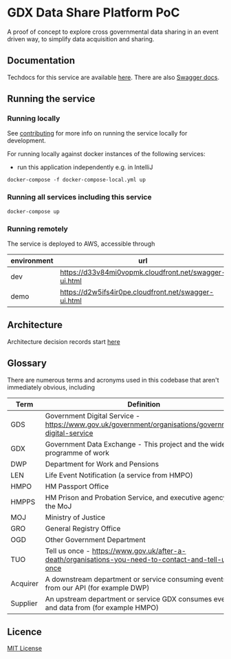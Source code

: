 # GDX Data Share Platform PoC

A proof of concept to explore cross governmental data sharing in an event driven way, to simplify data acquisition and sharing.

## Documentation
Techdocs for this service are available [here](https://alphagov.github.io/gdx-data-share-poc/).
There are also [Swagger docs](https://d33v84mi0vopmk.cloudfront.net/swagger-ui.html).

## Running the service

### Running locally

See [contributing](CONTRIBUTING.md) for more info on running the service locally for development.

For running locally against docker instances of the following services:

- run this application independently e.g. in IntelliJ

`docker-compose -f docker-compose-local.yml up`

### Running all services including this service

`docker-compose up`

### Running remotely

The service is deployed to AWS, accessible through

| environment | url                                                   |
|-------------|-------------------------------------------------------|
| dev         | https://d33v84mi0vopmk.cloudfront.net/swagger-ui.html |
| demo        | https://d2w5ifs4ir0pe.cloudfront.net/swagger-ui.html  |

## Architecture

Architecture decision records start [here](doc/architecture/decisions/0001-use-adr.md)

## Glossary

There are numerous terms and acronyms used in this codebase that aren't immediately obvious, including

| Term     | Definition                                                                                          |
|----------|-----------------------------------------------------------------------------------------------------|
| GDS      | Government Digital Service - https://www.gov.uk/government/organisations/government-digital-service |
| GDX      | Government Data Exchange - This project and the wider programme of work                             |
| DWP      | Department for Work and Pensions                                                                    |
| LEN      | Life Event Notification (a service from HMPO)                                                       |
| HMPO     | HM Passport Office                                                                                  |
| HMPPS    | HM Prison and Probation Service, and executive agency of the MoJ                                    |
| MOJ      | Ministry of Justice                                                                                 |
| GRO      | General Registry Office                                                                             |
| OGD      | Other Government Department                                                                         |
| TUO      | Tell us once - https://www.gov.uk/after-a-death/organisations-you-need-to-contact-and-tell-us-once  |
| Acquirer | A downstream department or service consuming events from our API (for example DWP)                  |
| Supplier | An upstream department or service GDX consumes events and data from (for example HMPO)              |

## Licence
[MIT License](LICENCE)
